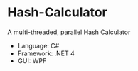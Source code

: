 # Hash-Calculator
A multi-threaded, parallel Hash Calculator

* Language: C#
* Framework: .NET 4
* GUI: WPF
